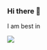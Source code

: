 ### Hi there 👋

<!--
**farhantanvin/farhantanvin** is a ✨ _special_ ✨ repository because its `README.md` (this file) appears on your GitHub profile.

Here are some ideas to get you started:

- 🔭 I’m currently working on ...
- 🌱 I’m currently learning ...
- 👯 I’m looking to collaborate on ...
- 🤔 I’m looking for help with ...
- 💬 Ask me about ...
- 📫 How to reach me: ...
- 😄 Pronouns: ...
- ⚡ Fun fact: ...
-->
<p font-weight: normal>I am best in</p>
<p>
  <a href="https://skillicons.dev">
    <img src="https://skillicons.dev/icons?i=git,js,html,css,wasm" />
  </a>
</p>


